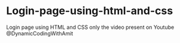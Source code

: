 # Login-page-using-html-and-css
Login page using HTML and CSS only the video present on Youtube @DynamicCodingWithAmit 
